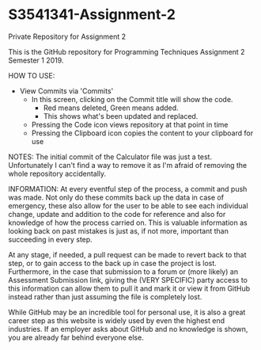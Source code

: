 # S3541341-Assignment-2
Private Repository for Assignment 2

This is the GitHub repository for Programming Techniques Assignment 2 Semester 1 2019.

HOW TO USE:
  - View Commits via 'Commits' 
      - In this screen, clicking on the Commit title will show the code.
          - Red means deleted, Green means added.
          - This shows what's been updated and replaced.
      - Pressing the Code icon views repository at that point in time
      - Pressing the Clipboard icon copies the content to your clipboard for use
      
NOTES:
  The initial commit of the Calculator file was just a test. Unfortunately I can't
  find a way to remove it as I'm afraid of removing the whole repository accidentally.
  
INFORMATION:
At every eventful step of the process, a commit and push was made. 
Not only do these commits back up the data in case of emergency, these also allow for the user
to be able to see each individual change, update and addition to the code for reference and
also for knowledge of how the process carried on. This is valuable information as looking
back on past mistakes is just as, if not more, important than succeeding in every step.

At any stage, if needed, a pull request can be made to revert back to that step, or to
gain access to the back up in case the project is lost.
Furthermore, in the case that submission to a forum or (more likely) an Assessment Submission
link, giving the (VERY SPECIFIC) party access to this information can allow them to pull it
and mark it or view it from GitHub instead rather than just assuming the file is completely
lost. 

While GitHub may be an incredible tool for personal use, it is also a great career step
as this website is widely used by even the highest end industries. If an employer asks
about GitHub and no knowledge is shown, you are already far behind everyone else.

